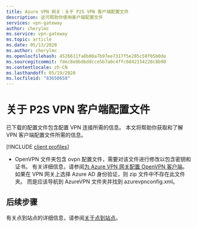 ```yaml
---
title: Azure VPN 网关：关于 P2S VPN 客户端配置文件
description: 这可帮助你使用客户端配置文件
services: vpn-gateway
author: cherylmc
ms.service: vpn-gateway
ms.topic: article
ms.date: 05/13/2020
ms.author: cherylmc
ms.openlocfilehash: 4526611fa8b80a7b97ee7317f5e285c50f05b0de
ms.sourcegitcommit: fdec8e8bdbddcce5b7a0c4ffc6842154220c8b90
ms.contentlocale: zh-CN
ms.lasthandoff: 05/19/2020
ms.locfileid: "83650658"
---
```

# <a name="about-p2s-vpn-client-profiles"></a>关于 P2S VPN 客户端配置文件

已下载的配置文件包含配置 VPN 连接所需的信息。 本文将帮助你获取和了解 VPN 客户端配置文件所需的信息。

[!INCLUDE [client profiles](../../includes/vpn-gateway-vwan-vpn-profile-download.md)]

* OpenVPN 文件夹包含 ovpn 配置文件，需要对该文件进行修改以包含密钥和证书。 有关详细信息，请参阅[为 Azure VPN 网关配置 OpenVPN 客户端](vpn-gateway-howto-openvpn-clients.md#windows)。 如果在 VPN 网关上选择 Azure AD 身份验证，则 zip 文件中不存在此文件夹。 而是应该导航到 AzureVPN 文件夹并找到 azurevpnconfig.xml。

## <a name="next-steps"></a>后续步骤

有关点到站点的详细信息，请参阅[关于点到站点](point-to-site-about.md)。
